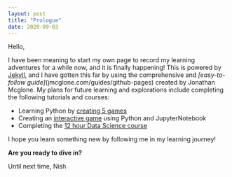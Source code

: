```yaml
---
layout: post
title: "Prologue"
date: 2020-09-03
---
```


Hello,

I have been meaning to start my own page to record my learning adventures for a while now, and it is finally happening! 
This is powered by [Jekyll](http://jekyllrb.com), and I have gotten this far by using the comprehensive and *[easy-to-follow guide]*(jmcglone.com/guides/github-pages) created by Jonathan Mcglone.
My plans for future learning and explorations include completing the following tutorials and courses: 
* Learning Python by [creating 5 games](https://www.freecodecamp.org/news/learn-python-by-building-5-games/)
* Creating an [interactive game](https://opensource.com/article/20/5/python-games) using Python and JupyterNotebook
* Completing the [12 hour Data Science course](https://www.freecodecamp.org/news/python-data-science-course-matplotlib-pandas-numpy/) 

I hope you learn something new by following me in my learning journey!

**Are you ready to dive in?**

Until next time,
Nish
